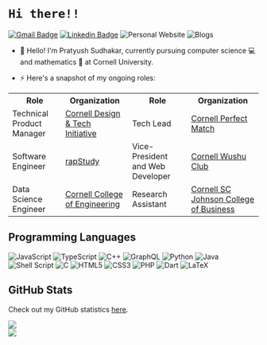 # `Hi there!!`
[![Gmail Badge](https://img.shields.io/badge/-Gmail-c14438?style=flat-square&logo=Gmail&logoColor=white&link=mailto:ps2245@cornell.edu)](mailto:me@pratyushsudhakar.com) 
[![Linkedin Badge](https://img.shields.io/badge/-Linkedin-4169E1?style=flat-square&logo=Linkedin&logoColor=white&&link=https://www.linkedin.com/in/pratyushsudhakar/)](https://www.linkedin.com/in/pratyushsudhakar/)
<a style="text-decoration:none;" href="https://pratyushsudhakar.com" target="_blank">
  ![Personal Website](https://img.shields.io/badge/-Website-red?style=flat-square&color=%23FF8800&link=https%3A%2F%2Fpratyushsudhakar.com%2F)
</a>
<a style="text-decoration:none;" href="https://private.pratyushsudhakar.com" target="_blank">
  ![Blogs](https://img.shields.io/badge/-Blogs-red?style=flat-square&color=%2#D1AB66&link=https%3A%2F%2Fprivate.pratyushsudhakar.com%2F)
</a>

- 👋 Hello! I'm Pratyush Sudhakar, currently pursuing computer science :computer: and mathematics :abacus: at Cornell University.

- ⚡ Here's a snapshot of my ongoing roles:

<table width="100vw">
  <tr>
    <th>Role</th>
    <th>Organization</th>
    <th>Role</th>
    <th>Organization</th>
  </tr>
  <tr>
    <td>Technical Product Manager</td>
    <td><a href="https://www.cornelldti.org/">Cornell Design & Tech Initiative</a></td>
    <td>Tech Lead</td>
    <td><a href="https://perfectmatch.ai/">Cornell Perfect Match</a></td>
  </tr>
  <tr>
    <td>Software Engineer</td>
    <td><a href="https://rapstudy.com/">rapStudy</a></td>
    <td>Vice-President and Web Developer</td>
    <td><a href="https://cornellwushu.github.io/">Cornell Wushu Club</a></td>
  </tr>
  <tr>
    <td>Data Science Engineer</td>
    <td><a href="https://strategicplan.engineering.cornell.edu/community/innovation-entrepreneurship/">Cornell College of Engineering</a></td>
    <td>Research Assistant</td>
    <td><a href="https://business.cornell.edu/">Cornell SC Johnson College of Business</a></td>
  </tr>
</table>

## Programming Languages
![JavaScript](https://img.shields.io/badge/-JavaScript-%23323330?style=for-the-badge&logo=javascript&logoColor=%23F7DF1E)
![TypeScript](https://img.shields.io/badge/-TypeScript-%23007ACC?style=for-the-badge&logo=typescript&logoColor=white)
![C++](https://img.shields.io/badge/-C++-%2300599C?style=for-the-badge&logo=c%2B%2B&logoColor=white)
![GraphQL](https://img.shields.io/badge/-GraphQL-E10098?style=for-the-badge&logo=graphql&logoColor=white)
![Python](https://img.shields.io/badge/-Python-3670A0?style=for-the-badge&logo=python&logoColor=ffdd54)
![Java](https://img.shields.io/badge/-Java-%23ED8B00.svg?style=for-the-badge&logo=java&logoColor=white)
![Shell Script](https://img.shields.io/badge/-Shell_Script-%23121011.svg?style=for-the-badge&logo=gnu-bash&logoColor=white)
![C](https://img.shields.io/badge/-C-%2300599C.svg?style=for-the-badge&logo=c&logoColor=white)
![HTML5](https://img.shields.io/badge/-HTML5-%23E34F26.svg?style=for-the-badge&logo=html5&logoColor=white)
![CSS3](https://img.shields.io/badge/-CSS3-%231572B6.svg?style=for-the-badge&logo=css3&logoColor=white)
![PHP](https://img.shields.io/badge/-PHP-%23777BB4.svg?style=for-the-badge&logo=php&logoColor=white)
![Dart](https://img.shields.io/badge/dart-%230175C2.svg?style=for-the-badge&logo=dart&logoColor=white)
![LaTeX](https://img.shields.io/badge/latex-%23008080.svg?style=for-the-badge&logo=latex&logoColor=white)

## GitHub Stats
Check out my GitHub statistics [here](https://www.githubtrends.io/wrapped/pratyush1712). 

<div style="display:flex;flex-direction:column;">
  <img src="https://api.githubtrends.io/user/svg/pratyush1712/repos?time_range=one_year&loc_metric=changed&theme=dark">
  <img src = "https://api.githubtrends.io/user/svg/pratyush1712/langs?time_range=one_year&include_private=True&loc_metric=changed&theme=dark">
</div>
